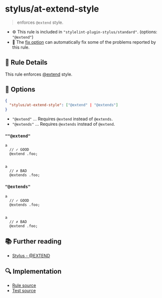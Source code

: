 # stylus/at-extend-style

> enforces `@extend` style.

- :gear: This rule is included in `"stylelint-plugin-stylus/standard"`. (options: `"@extend"`)
- :wrench: The [fix option](https://stylelint.io/user-guide/usage/options#fix) can automatically fix some of the problems reported by this rule.

## :book: Rule Details

This rule enforces [@extend] style.

## :wrench: Options

```json
{
  "stylus/at-extend-style": ["@extend" | "@extends"]
}
```

- `"@extend"` ... Requires `@extend` instead of `@extends`.
- `"@extends"` ... Requires `@extends` instead of `@extend`.

### `""@extend"`

<stylelint-code-block fix :rules="{ 'stylus/at-extend-style': '@extend' }">

```styl
a
  // ✓ GOOD
  @extend .foo;


a
  // ✗ BAD
  @extends .foo;
```

</stylelint-code-block>

### `"@extends"`

<stylelint-code-block fix :rules="{ 'stylus/at-extend-style': '@extends' }">

```styl
a
  // ✓ GOOD
  @extends .foo;


a
  // ✗ BAD
  @extend .foo;
```

</stylelint-code-block>

## :books: Further reading

- [Stylus - @EXTEND]

[Stylus - @EXTEND]: https://stylus-lang.com/docs/extend.html
[@extend]: https://stylus-lang.com/docs/extend.html

## :mag: Implementation

- [Rule source](https://github.com/ota-meshi/stylelint-plugin-stylus/blob/master/lib/rules/at-extend-style.js)
- [Test source](https://github.com/ota-meshi/stylelint-plugin-stylus/blob/master/tests/lib/rules/at-extend-style.js)
